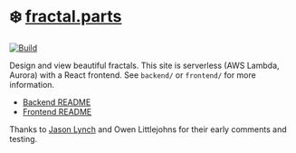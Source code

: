 # ❄️ [fractal.parts](https://www.fractal.parts)

[![Build](https://travis-ci.com/ElliotPenson/fractal.parts.svg?branch=master)](https://travis-ci.com/ElliotPenson/fractal.parts)

Design and view beautiful fractals. This site is serverless (AWS Lambda, Aurora)
with a React frontend. See `backend/` or `frontend/` for more information.

* [Backend README](https://github.com/ElliotPenson/fractal.parts/tree/master/backend/README.md)
* [Frontend README](https://github.com/ElliotPenson/fractal.parts/tree/master/frontend/README.md)

Thanks to [Jason Lynch](https://github.com/jason-lynch) and Owen Littlejohns for
their early comments and testing.
